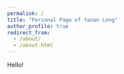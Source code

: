 ```yaml
---
permalink: /
title: "Personal Page of Yanan Long"
author_profile: true
redirect_from: 
  - /about/
  - /about.html
---
```


Hello!
